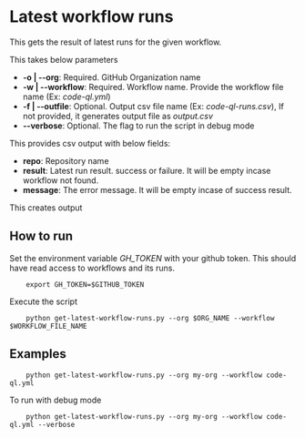 # Latest workflow runs

This gets the result of latest runs for the given workflow.

This takes below parameters
- **-o | --org**: Required. GitHub Organization name
- **-w | --workflow**: Required. Workflow name. Provide the workflow file name (Ex: *code-ql.yml*)
- **-f | --outfile**: Optional. Output csv file name (Ex: *code-ql-runs.csv*), If not provided, it generates output file as *output.csv*
- **--verbose**: Optional. The flag to run the script in debug mode

This provides csv output with below fields:
- **repo**: Repository name
- **result**: Latest run result. success or failure. It will be empty incase workflow not found.
- **message**: The error message. It will be empty incase of success result.

This creates output
## How to run

Set the environment variable *GH_TOKEN* with your github token. This should have read access to workflows and its runs.
```
    export GH_TOKEN=$GITHUB_TOKEN
```
Execute the script

```
    python get-latest-workflow-runs.py --org $ORG_NAME --workflow $WORKFLOW_FILE_NAME
```

## Examples
```
    python get-latest-workflow-runs.py --org my-org --workflow code-ql.yml
```
To run with debug mode
```
    python get-latest-workflow-runs.py --org my-org --workflow code-ql.yml --verbose
```

